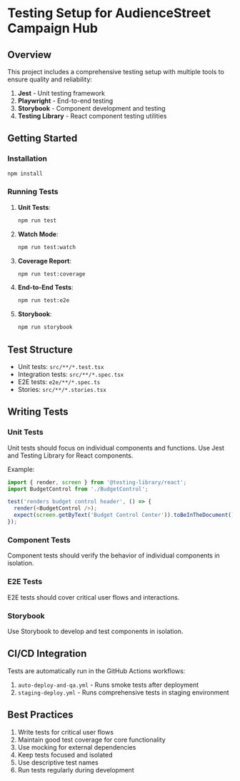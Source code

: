 # Testing Setup for AudienceStreet Campaign Hub

## Overview

This project includes a comprehensive testing setup with multiple tools to ensure quality and reliability:

1. **Jest** - Unit testing framework
2. **Playwright** - End-to-end testing
3. **Storybook** - Component development and testing
4. **Testing Library** - React component testing utilities

## Getting Started

### Installation

```bash
npm install
```

### Running Tests

1. **Unit Tests**:
   ```bash
   npm run test
   ```

2. **Watch Mode**:
   ```bash
   npm run test:watch
   ```

3. **Coverage Report**:
   ```bash
   npm run test:coverage
   ```

4. **End-to-End Tests**:
   ```bash
   npm run test:e2e
   ```

5. **Storybook**:
   ```bash
   npm run storybook
   ```

## Test Structure

- Unit tests: `src/**/*.test.tsx`
- Integration tests: `src/**/*.spec.tsx`
- E2E tests: `e2e/**/*.spec.ts`
- Stories: `src/**/*.stories.tsx`

## Writing Tests

### Unit Tests

Unit tests should focus on individual components and functions. Use Jest and Testing Library for React components.

Example:
```typescript
import { render, screen } from '@testing-library/react';
import BudgetControl from './BudgetControl';

test('renders budget control header', () => {
  render(<BudgetControl />);
  expect(screen.getByText('Budget Control Center')).toBeInTheDocument();
});
```

### Component Tests

Component tests should verify the behavior of individual components in isolation.

### E2E Tests

E2E tests should cover critical user flows and interactions.

### Storybook

Use Storybook to develop and test components in isolation.

## CI/CD Integration

Tests are automatically run in the GitHub Actions workflows:

1. `auto-deploy-and-qa.yml` - Runs smoke tests after deployment
2. `staging-deploy.yml` - Runs comprehensive tests in staging environment

## Best Practices

1. Write tests for critical user flows
2. Maintain good test coverage for core functionality
3. Use mocking for external dependencies
4. Keep tests focused and isolated
5. Use descriptive test names
6. Run tests regularly during development